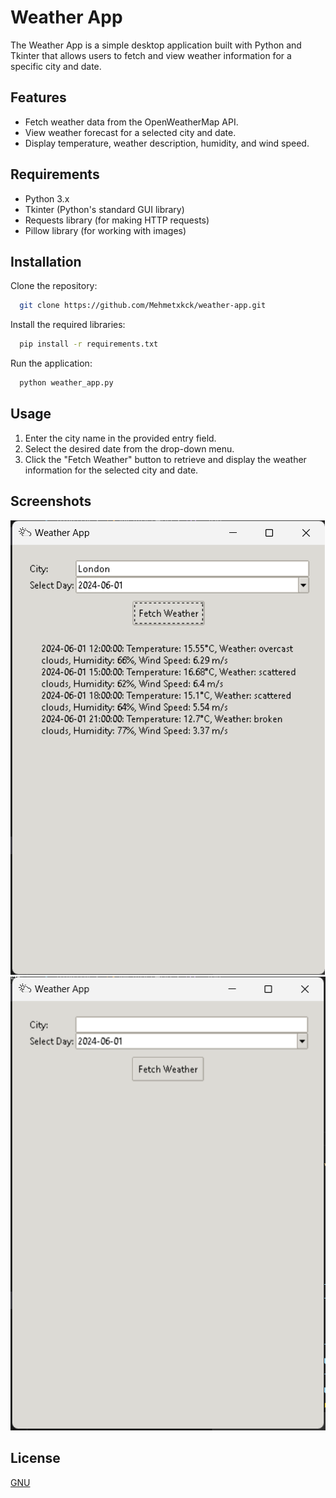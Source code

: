 
# Weather App

The Weather App is a simple desktop application built with Python and Tkinter that allows users to fetch and view weather information for a specific city and date.


## Features

- Fetch weather data from the OpenWeatherMap API.
- View weather forecast for a selected city and date.
- Display temperature, weather description, humidity, and wind  speed.
  
## Requirements

- Python 3.x
- Tkinter (Python's standard GUI library)
- Requests library (for making HTTP requests)
- Pillow library (for working with images)

  
## Installation

Clone the repository:

```bash 
  git clone https://github.com/Mehmetxkck/weather-app.git
```
Install the required libraries:
```bash 
  pip install -r requirements.txt
```
Run the application:
```bash 
  python weather_app.py
```

## Usage

1. Enter the city name in the provided entry field.
2. Select the desired date from the drop-down menu.
3. Click the "Fetch Weather" button to retrieve and display the weather information for the selected city and date.

  
## Screenshots

![Screenshot](https://github.com/Mehmetxkck/Weather_App/blob/main/Ekran%20g%C3%B6r%C3%BCnt%C3%BCs%C3%BC%202024-06-01%20132130.png)
![Screenshot](https://github.com/Mehmetxkck/Weather_App/blob/main/Ekran%20g%C3%B6r%C3%BCnt%C3%BCs%C3%BC%202024-06-01%20132115.png)

  
## License

[GNU](https://choosealicense.com/licenses/GNU/)

  
